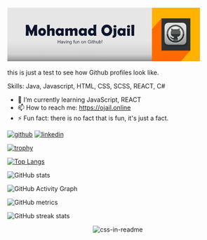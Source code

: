 ![](https://github.com/MohamadOjail/MohamadOjail/blob/main/banner.jpg)

this is just a test to see how Github profiles look like.

Skills: Java, Javascript, HTML, CSS, SCSS, REACT, C#

- 🌱 I’m currently learning JavaScript, REACT 
- 📫 How to reach me: https://ojail.online 
- ⚡ Fun fact: there is no fact that is fun, it's just a fact. 


[<img src='https://cdn.jsdelivr.net/npm/simple-icons@3.0.1/icons/github.svg' alt='github' height='40'>](https://github.com/MohamadOjail)  [<img src='https://cdn.jsdelivr.net/npm/simple-icons@3.0.1/icons/linkedin.svg' alt='linkedin' height='40'>](https://www.linkedin.com/in/ojail/)  

[![trophy](https://github-profile-trophy.vercel.app/?username=MohamadOjail)](https://github.com/ryo-ma/github-profile-trophy)

[![Top Langs](https://github-readme-stats.vercel.app/api/top-langs/?username=anuraghazra&langs_count=10&hide=GLSL%2CRust%2CGo%2CPython%2CShell%2CAssembly%2CObjective-C%2C%20Scala%2CAda%2CVisual%20Basic%20.Net%2CHaxe%2CD)](https://github.com/anuraghazra/github-readme-stats)

![GitHub stats](https://github-readme-stats.vercel.app/api?username=MohamadOjail&show_icons=true)  

![GitHub Activity Graph](https://activity-graph.herokuapp.com/graph?username=MohamadOjail)  

![GitHub metrics](https://metrics.lecoq.io/MohamadOjail)  

![GitHub streak stats](https://github-readme-streak-stats.herokuapp.com/?user=MohamadOjail)  

<div align="center">
    <img src="example.svg" width="400" height="80" alt="css-in-readme">
</div>
